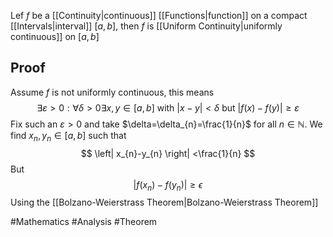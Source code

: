 Lef $f$ be a [[Continuity|continuous]] [[Functions|function]] on a compact [[Intervals|interval]] $[a,b]$, then $f$ is [[Uniform Continuity|uniformly continuous]] on $[a,b]$
## Proof
Assume $f$ is not uniformly continuous, this means
$$
\exists\varepsilon>0:\forall\delta>0\exists x,y\in [a,b]\text{ with }\left| x-y \right| <\delta \text{ but }\left| f(x)-f(y) \right| \geq\varepsilon
$$
Fix such an $\varepsilon>0$ and take $\delta=\delta_{n}=\frac{1}{n}$ for all $n\in\mathbb{N}$. We find $x_{n},y_{n}\in[a,b]$ such that
$$
\left| x_{n}-y_{n} \right| <\frac{1}{n}
$$
But 
$$
\left| f(x_{n})-f(y_{n}) \right| \geq\epsilon
$$
Using the [[Bolzano-Weierstrass Theorem|Bolzano-Weierstrass Theorem]]

#Mathematics #Analysis #Theorem 